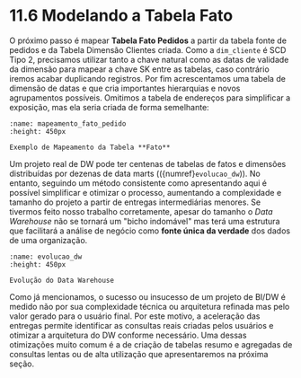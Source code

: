 # 11.6 Modelando a Tabela Fato

O próximo passo é mapear **Tabela Fato Pedidos** a partir da tabela fonte de pedidos e da Tabela Dimensão Clientes criada. Como a `dim_cliente` é SCD Tipo 2, precisamos utilizar tanto a chave natural como as datas de validade da dimensão para mapear a chave SK entre as tabelas, caso contrário iremos acabar duplicando registros. Por fim acrescentamos uma tabela de dimensão de datas e que cria importantes hierarquias e novos agrupamentos possíveis. Omitimos a tabela de endereços para simplificar a exposição, mas ela seria criada de forma semelhante:

```{figure} ../../../assets/img/mapeamento_fato_pedido.png
:name: mapeamento_fato_pedido
:height: 450px

Exemplo de Mapeamento da Tabela **Fato**
```

Um projeto real de DW pode ter centenas de tabelas de fatos e dimensões distribuídas por dezenas de data marts (({numref}`evolucao_dw`)). No entanto, seguindo um método consistente como apresentando aqui é possível simplificar e otimizar o processo, aumentando a complexidade e tamanho do projeto a partir de entregas intermediárias menores. Se tivermos feito nosso trabalho corretamente, apesar do tamanho o *Data Warehouse* não se tornará um "bicho indomável" mas terá uma estrutura que facilitará a análise de negócio como **fonte única da verdade** dos dados de uma organização.

```{figure} ../../../assets/img/evolucao_dw.png
:name: evolucao_dw
:height: 450px

Evolução do Data Warehouse
```

Como já mencionamos, o sucesso ou insucesso de um projeto de BI/DW é medido não por sua complexidade técnica ou arquitetura refinada mas pelo valor gerado para o usuário final. Por este motivo, a aceleração das entregas permite identificar as consultas reais criadas pelos usuários e otimizar a arquitetura do DW conforme necessário.  Uma dessas otimizações muito comum é a de criação de tabelas resumo e agregadas de consultas lentas ou de alta utilização que apresentaremos na próxima seção.